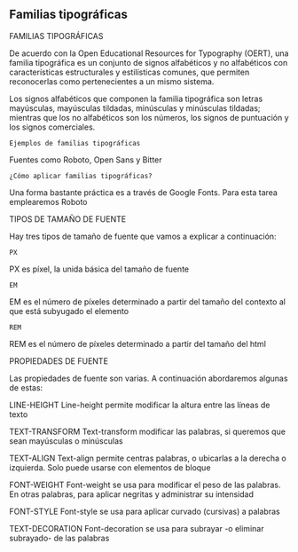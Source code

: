 ## Familias tipográficas

FAMILIAS TIPOGRÁFICAS

De acuerdo con la Open Educational Resources for Typography (OERT), una familia tipográfica es un conjunto de signos alfabéticos y no alfabéticos con características estructurales y estilísticas comunes, que permiten reconocerlas como pertenecientes a un mismo sistema.

Los signos alfabéticos que componen la familia tipográfica son letras mayúsculas, mayúsculas tildadas, minúsculas y minúsculas tildadas; mientras que los no alfabéticos son los números, los signos de puntuación y los signos comerciales.

    Ejemplos de familias tipográficas
Fuentes como Roboto, Open Sans y Bitter

    ¿Cómo aplicar familias tipográficas?
Una forma bastante práctica es a través de Google Fonts. Para esta tarea emplearemos Roboto

TIPOS DE TAMAÑO DE FUENTE

Hay tres tipos de tamaño de fuente que vamos a explicar a continuación:

    PX
PX es píxel, la unida básica del tamaño de fuente

    EM
EM es el número de píxeles determinado a partir del tamaño del contexto al que está subyugado el elemento

    REM
REM es el número de píxeles determinado a partir del tamaño del html

PROPIEDADES DE FUENTE

Las propiedades de fuente son varias. A continuación abordaremos algunas de estas:

LINE-HEIGHT
Line-height permite modificar la altura entre las líneas de texto

TEXT-TRANSFORM
Text-transform modificar las palabras, si queremos que sean mayúsculas o minúsculas

TEXT-ALIGN
Text-align permite centras palabras, o ubicarlas a la derecha o izquierda. Solo puede usarse con elementos de bloque

FONT-WEIGHT
Font-weight se usa para modificar el peso de las palabras. En otras palabras, para aplicar negritas y administrar su intensidad

FONT-STYLE
Font-style se usa para aplicar curvado (cursivas) a palabras

TEXT-DECORATION
Font-decoration se usa para subrayar -o eliminar subrayado- de las palabras